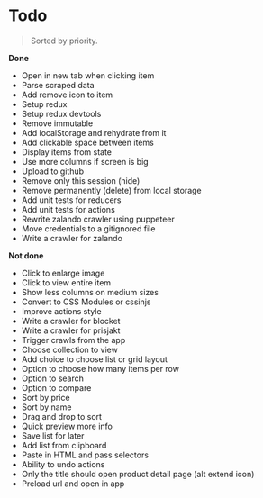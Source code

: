 # Todo

> Sorted by priority.

__Done__

- Open in new tab when clicking item
- Parse scraped data
- Add remove icon to item
- Setup redux
- Setup redux devtools
- Remove immutable
- Add localStorage and rehydrate from it
- Add clickable space between items
- Display items from state
- Use more columns if screen is big
- Upload to github
- Remove only this session (hide)
- Remove permanently (delete) from local storage
- Add unit tests for reducers
- Add unit tests for actions
- Rewrite zalando crawler using puppeteer
- Move credentials to a gitignored file
- Write a crawler for zalando

__Not done__

- Click to enlarge image
- Click to view entire item
- Show less columns on medium sizes
- Convert to CSS Modules or cssinjs
- Improve actions style
- Write a crawler for blocket
- Write a crawler for prisjakt
- Trigger crawls from the app
- Choose collection to view
- Add choice to choose list or grid layout
- Option to choose how many items per row
- Option to search
- Option to compare
- Sort by price
- Sort by name
- Drag and drop to sort
- Quick preview more info
- Save list for later
- Add list from clipboard
- Paste in HTML and pass selectors
- Ability to undo actions
- Only the title should open product detail page (alt extend icon)
- Preload url and open in app